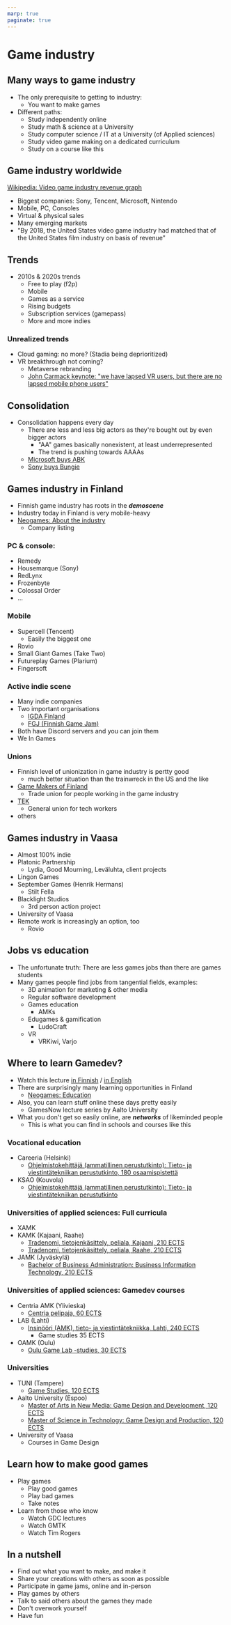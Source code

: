 ```yaml
---
marp: true
paginate: true
---
```

<!-- headingDivider: 3 -->
<!-- class: invert -->

# Game industry
## Many ways to game industry

* The only prerequisite to getting to industry:
  * You want to make games
* Different paths:
  * Study independently online
  * Study math & science at a University
  * Study computer science / IT at a University (of Applied sciences)
  * Study video game making on a dedicated curriculum
  * Study on a course like this
## Game industry worldwide

[Wikipedia: Video game industry revenue graph](https://en.wikipedia.org/wiki/Video_game_industry#Economics)

* Biggest companies: Sony, Tencent, Microsoft, Nintendo
* Mobile, PC, Consoles
* Virtual & physical sales
* Many emerging markets
* "By 2018, the United States video game industry had matched that of the United States film industry on basis of revenue"
## Trends
* 2010s & 2020s trends
  * Free to play (f2p)
  * Mobile
  * Games as a service
  * Rising budgets
  * Subscription services (gamepass)
  * More and more indies
### Unrealized trends
  * Cloud gaming: no more? (Stadia being deprioritized)
  * VR breakthrough not coming?
    * Metaverse rebranding
    * [John Carmack keynote: "we have lapsed VR users, but there are no lapsed mobile phone users"](https://www.youtube.com/watch?v=BnSUk0je6oo)
## Consolidation
* Consolidation happens every day
  * There are less and less big actors as they're bought out by even bigger actors
    * "AA" games basically nonexistent, at least underrepresented
    * The trend is pushing towards AAAAs
  * [Microsoft buys ABK](https://www.gamedeveloper.com/business/microsoft-buying-activision-blizzard-in-68-7b-deal)
  * [Sony buys Bungie](https://www.gamesindustry.biz/articles/2022-01-31-sony-buying-bungie-for-usd3-6-billion)

## Games industry in Finland

* Finnish game industry has roots in the ***demoscene***
* Industry today in Finland is very mobile-heavy
* [Neogames: About the industry](https://neogames.fi/about-the-industry/)
  * Company listing
### PC & console:
  * Remedy
  * Housemarque (Sony)
  * RedLynx
  * Frozenbyte
  * Colossal Order
  * ...

### Mobile
  * Supercell (Tencent)
    * Easily the biggest one
  * Rovio
  * Small Giant Games (Take Two)
  * Futureplay Games (Plarium)
  * Fingersoft
### Active indie scene

* Many indie companies
* Two important organisations
  * [IGDA Finland](https://www.igda.fi/)
  * [FGJ (Finnish Game Jam)](https://www.finnishgamejam.com/)
* Both have Discord servers and you can join them
* We In Games
### Unions

* Finnish level of unionization in game industry is pertty good
  * much better situation than the trainwreck in the US and the like
* [Game Makers of Finland](https://peliala.fi/en/member/)
  * Trade union for people working in the game industry
* [TEK](www.tek.fi)
  * General union for tech workers
* others
## Games industry in Vaasa

* Almost 100% indie
* Platonic Partnership
  * Lydia, Good Mourning, Leväluhta, client projects
* Lingon Games
* September Games (Henrik Hermans)
  * Stilt Fella
* Blacklight Studios
  * 3rd person action project
* University of Vaasa
* Remote work is increasingly an option, too
  * Rovio

## Jobs vs education

* The unfortunate truth: There are less games jobs than there are games students
* Many games people find jobs from tangential fields, examples: 
  * 3D animation for marketing & other media
  * Regular software development
  * Games education
    * AMKs
  * Edugames & gamification
    * LudoCraft
  * VR
    * VRKiwi, Varjo

## Where to learn Gamedev?

* Watch this lecture [in Finnish](https://www.youtube.com/watch?v=dyBucPxPJtE) / [in English](https://www.youtube.com/watch?v=uV0L5IWA92o)
* There are surprisingly many learning opportunities in Finland
  * [Neogames: Education](https://neogames.fi/education/)
* Also, you can learn stuff online these days pretty easily
  * GamesNow lecture series by Aalto University
* What you don't get so easily online, are ***networks*** of likeminded people
  * This is what you can find in schools and courses like this
### Vocational education
  * Careeria (Helsinki)
    * [Ohjelmistokehittäjä (ammatillinen perustutkinto): Tieto- ja viestintätekniikan perustutkinto, 180 osaamispistettä](https://neogames.fi/fi/institute/careeria-2/)
  * KSAO (Kouvola)
    * [Ohjelmistokehittäjä (ammatillinen perustutkinto): Tieto- ja viestintätekniikan perustutkinto](https://www.kouvola.fi/ksao/hakijalle/tutkinnot/kauppa-hallinto-ja-tietotekniikka/ohjelmistokehittaja/)

### Universities of applied sciences: Full curricula
  * XAMK
  * KAMK (Kajaani, Raahe)
    * [Tradenomi, tietojenkäsittely, peliala, Kajaani, 210 ECTS](https://www.kamk.fi/fi/Hakijalle/AMK-koulutukset/Tradenomi-tietojenkasittely-peliala-Kajaani/6651448a-b79b-42b0-b2ac-87c9e6ec1d75)
    * [Tradenomi, tietojenkäsittely, peliala, Raahe, 210 ECTS](https://www.kamk.fi/fi/Hakijalle/AMK-koulutukset/Tradenomi-tietojenkasittely-peliala-Raahe/2d1cf6c4-7a96-4ee0-bca5-bd8e41901696)
  * JAMK (Jyväskylä)
    * [Bachelor of Business Administration: Business Information Technology, 210 ECTS](https://neogames.fi/institute/jamk-university-of-applied-sciences/)

### Universities of applied sciences: Gamedev courses
  * Centria AMK (Ylivieska)
    * [Centria pelipaja, 60 ECTS](https://pelipaja.centria.fi/hae/)
  * LAB (Lahti)
    * [Insinööri (AMK), tieto- ja viestintätekniikka, Lahti, 240 ECTS](https://lab.fi/en/node/4426)
      * Game studies 35 ECTS
  * OAMK (Oulu)
    * [Oulu Game Lab -studies, 30 ECTS](https://www.oamk.fi/fi/koulutus/avoin-ammattikorkeakoulu/opetustarjonta/?okid=548)

### Universities
  * TUNI (Tampere)
    * [Game Studies, 120 ECTS](https://www.tuni.fi/en/study-with-us/game-studies)
  * Aalto University (Espoo)
    * [Master of Arts in New Media: Game Design and Development, 120 ECTS](https://www.aalto.fi/en/study-options/masters-programme-in-art-and-media-game-design-and-development)
    * [Master of Science in Technology: Game Design and Production, 120 ECTS](https://www.aalto.fi/en/study-options/masters-programme-in-computer-communication-and-information-sciences-game-design-and)
  * University of Vaasa
    * Courses in Game Design 


## Learn how to make good games

* Play games
  * Play good games
  * Play bad games
  * Take notes
* Learn from those who know
  * Watch GDC lectures
  * Watch GMTK
  * Watch Tim Rogers

## In a nutshell

* Find out what you want to make, and make it
* Share your creations with others as soon as possible
* Participate in game jams, online and in-person
* Play games by others
* Talk to said others about the games they made
* Don't overwork yourself
* Have fun
